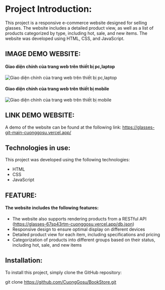# Project Introduction:

This project is a responsive e-commerce website designed for selling glasses. The website includes a detailed product view, as well as a list of products categorized by type, including hot, sale, and new items. The website was developed using HTML, CSS, and JavaScript.

## IMAGE DEMO WEBSITE:

#### Giao diện chính của trang web trên thiết bị pc,laptop

![Giao diện chính của trang web trên thiết bị pc,laptop](https://scontent.fdad3-6.fna.fbcdn.net/v/t1.15752-9/336478089_603658321315807_6465524635536255184_n.png?_nc_cat=109&ccb=1-7&_nc_sid=ae9488&_nc_ohc=4o6aWXHRrA0AX8MXPqV&_nc_ht=scontent.fdad3-6.fna&oh=03_AdS0gG7HdGJ8ihAF_IBUcDfq61IMwZs6Gn9SXBwgeaqTzw&oe=6441570A)

#### Giao diện chính của trang web trên thiết bị mobile

![Giao diện chính của trang web trên thiết bị mobile](https://scontent.fdad3-6.fna.fbcdn.net/v/t1.15752-9/336321561_433585508974829_2944348642883139683_n.png?_nc_cat=109&ccb=1-7&_nc_sid=ae9488&_nc_ohc=XYEAvMepgksAX-D8Po9&_nc_ht=scontent.fdad3-6.fna&oh=03_AdROybPUxd2JdLjz6Fmr6KUC2yfUrr0Nc3iyhxW1ZW_VGQ&oe=64414BB9)

## LINK DEMO WEBSITE:

A demo of the website can be found at the following link: https://glasses-git-main-cuonggosu.vercel.app/

## Technologies in use:

This project was developed using the following technologies:

- HTML
- CSS
- JavaScript

## FEATURE:

#### The website includes the following features:

- The website also supports rendering products from a RESTful API (https://glasses-67sp43rtm-cuonggosu.vercel.app/db.json)
- Responsive design to ensure optimal display on different devices
- Detailed product view for each item, including specifications and pricing
- Categorization of products into different groups based on their status, including hot, sale, and new items

## Installation:

To install this project, simply clone the GitHub repository:

git clone https://github.com/CuongGosu/BookStore.git
